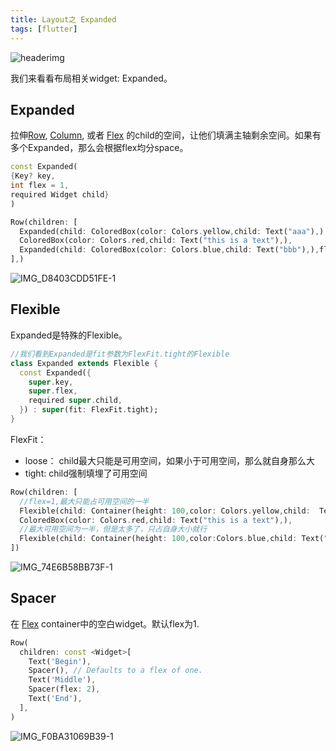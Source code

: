 ```yaml
---
title: Layout之 Expanded
tags: [flutter]
---
```

![headerimg](./Header.png)

我们来看看布局相关widget: Expanded。

<!--truncate-->

## Expanded

拉伸[Row](https://api.flutter.dev/flutter/widgets/Row-class.html), [Column](https://api.flutter.dev/flutter/widgets/Column-class.html), 或者 [Flex](https://api.flutter.dev/flutter/widgets/Flex-class.html) 的child的空间，让他们填满主轴剩余空间。如果有多个Expanded，那么会根据flex均分space。

```dart
const Expanded(
{Key? key,
int flex = 1,
required Widget child}
)
```

```dart
Row(children: [
  Expanded(child: ColoredBox(color: Colors.yellow,child: Text("aaa"),),flex: 1,),
  ColoredBox(color: Colors.red,child: Text("this is a text"),),
  Expanded(child: ColoredBox(color: Colors.blue,child: Text("bbb"),),flex: 2,),
],)
```

![IMG_D8403CDD51FE-1](https://tva1.sinaimg.cn/large/e6c9d24egy1h2qkiftdtgj20zo0d4mxy.jpg)

## Flexible

Expanded是特殊的Flexible。

```dart
//我们看到Expanded是fit参数为FlexFit.tight的Flexible
class Expanded extends Flexible {
  const Expanded({
    super.key,
    super.flex,
    required super.child,
  }) : super(fit: FlexFit.tight);
}
```

FlexFit：

- loose： child最大只能是可用空间，如果小于可用空间，那么就自身那么大
- tight:  child强制填埋了可用空间

```dart
Row(children: [
  //flex=1,最大只能占可用空间的一半
  Flexible(child: Container(height: 100,color: Colors.yellow,child:  Text("hellohellohellohellohellohellohellohellohello"),),flex: 1,),
  ColoredBox(color: Colors.red,child: Text("this is a text"),),
  //最大可用空间为一半，但是太多了，只占自身大小就行
  Flexible(child: Container(height: 100,color:Colors.blue,child: Text("hello")),flex: 1,)
])
```

![IMG_74E6B58BB73F-1](https://tva1.sinaimg.cn/large/e6c9d24egy1h2qlk0hdf6j20zo0kkdhd.jpg)

## Spacer

在 [Flex](https://api.flutter.dev/flutter/widgets/Flex-class.html) container中的空白widget。默认flex为1.

```dart
Row(
  children: const <Widget>[
    Text('Begin'),
    Spacer(), // Defaults to a flex of one.
    Text('Middle'),            
    Spacer(flex: 2),
    Text('End'),
  ],
)
```

![IMG_F0BA31069B39-1](https://tva1.sinaimg.cn/large/e6c9d24egy1h2qlnx2v6kj20zo0dg74y.jpg)



